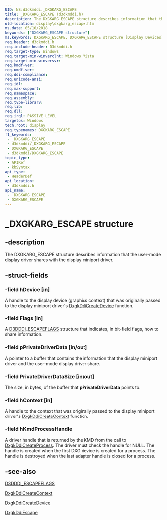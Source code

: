 ```yaml
---
UID: NS:d3dkmddi._DXGKARG_ESCAPE
title: _DXGKARG_ESCAPE (d3dkmddi.h)
description: The DXGKARG_ESCAPE structure describes information that the user-mode display driver shares with the display miniport driver.
old-location: display\dxgkarg_escape.htm
ms.date: 05/10/2018
keywords: ["DXGKARG_ESCAPE structure"]
ms.keywords: DXGKARG_ESCAPE, DXGKARG_ESCAPE structure [Display Devices], DmStructs_1edfa7aa-7ba1-4abc-a453-253de2a191af.xml, _DXGKARG_ESCAPE, d3dkmddi/DXGKARG_ESCAPE, display.dxgkarg_escape
req.header: d3dkmddi.h
req.include-header: D3dkmddi.h
req.target-type: Windows
req.target-min-winverclnt: Windows Vista
req.target-min-winversvr: 
req.kmdf-ver: 
req.umdf-ver: 
req.ddi-compliance: 
req.unicode-ansi: 
req.idl: 
req.max-support: 
req.namespace: 
req.assembly: 
req.type-library: 
req.lib: 
req.dll: 
req.irql: PASSIVE_LEVEL
targetos: Windows
tech.root: display
req.typenames: DXGKARG_ESCAPE
f1_keywords:
 - _DXGKARG_ESCAPE
 - d3dkmddi/_DXGKARG_ESCAPE
 - DXGKARG_ESCAPE
 - d3dkmddi/DXGKARG_ESCAPE
topic_type:
 - APIRef
 - kbSyntax
api_type:
 - HeaderDef
api_location:
 - d3dkmddi.h
api_name:
 - _DXGKARG_ESCAPE
 - DXGKARG_ESCAPE
---
```


# _DXGKARG_ESCAPE structure


## -description

The DXGKARG_ESCAPE structure describes information that the user-mode display driver shares with the display miniport driver.

## -struct-fields

### -field hDevice [in]

A handle to the display device (graphics context) that was originally passed to the display miniport driver's <a href="/windows-hardware/drivers/ddi/d3dkmddi/nc-d3dkmddi-dxgkddi_createdevice">DxgkDdiCreateDevice</a> function.

### -field Flags [in]

A <a href="/windows-hardware/drivers/ddi/d3dukmdt/ns-d3dukmdt-_d3dddi_escapeflags">D3DDDI_ESCAPEFLAGS</a> structure that indicates, in bit-field flags, how to share information.

### -field pPrivateDriverData [in/out]

A pointer to a buffer that contains the information that the display miniport driver and the user-mode display driver share.

### -field PrivateDriverDataSize [in/out]

The size, in bytes, of the buffer that <b>pPrivateDriverData</b> points to.

### -field hContext [in]

A handle to the context that was originally passed to the display miniport driver's <a href="/windows-hardware/drivers/ddi/d3dkmddi/nc-d3dkmddi-dxgkddi_createcontext">DxgkDdiCreateContext</a> function.

### -field hKmdProcessHandle

A driver handle that is returned by the KMD from the call to [DxgkDdiCreateProcess](nc-d3dkmddi-dxgkddi_createprocess.md). The driver must check the handle for NULL. The handle is created when the first DXG device is created for a process. The handle is destroyed when the last adapter handle is closed for a process.

## -see-also

<a href="/windows-hardware/drivers/ddi/d3dukmdt/ns-d3dukmdt-_d3dddi_escapeflags">D3DDDI_ESCAPEFLAGS</a>



<a href="/windows-hardware/drivers/ddi/d3dkmddi/nc-d3dkmddi-dxgkddi_createcontext">DxgkDdiCreateContext</a>



<a href="/windows-hardware/drivers/ddi/d3dkmddi/nc-d3dkmddi-dxgkddi_createdevice">DxgkDdiCreateDevice</a>



<a href="/windows-hardware/drivers/ddi/d3dkmddi/nc-d3dkmddi-dxgkddi_escape">DxgkDdiEscape</a>

